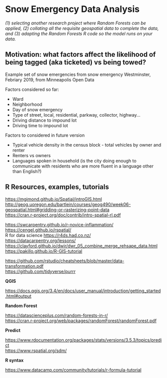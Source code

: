 # Snow Emergency Data Analysis 

*(1) selecting another research project where Random Forests can be applied, (2) collating all the requisite geospatial data to complete the data, and (3) adapting the Random Forests R code so the model runs on your data.*

## Motivation: what factors affect the likelihood of being tagged (aka ticketed) vs being towed? 

Example set of snow emergencies from snow emergency Westminster, Febriary 2019, from Minneapolis Open Data 

Factors considered so far:

- Ward
- Neighborhood
- Day of snow emergency
- Type of street, local, residential, parkway, collector, highway...
- Driving distance to impound lot
- Driving time to impound lot 

Factors to considered in future version 
- Typical vehicle density in the census block - total vehicles by owner and renter
- Renters vs owners 
- Languages spoken in household (is the city doing enough to communicate with residents who are more fluent in a language other than English?)

## R Resources, examples, tutorials 

https://mgimond.github.io/Spatial/introGIS.html  
http://geog.uoregon.edu/bartlein/courses/geog490/week06-geospatial.html#gridding-or-rasterizing-point-data  
https://cran.r-project.org/doc/contrib/intro-spatial-rl.pdf  

https://swcarpentry.github.io/r-novice-inflammation/  
https://cengel.github.io/rspatial/  
R for data science https://r4ds.had.co.nz/  
https://datacarpentry.org/lessons/   
https://clayford.github.io/dwir/dwr_05_combine_merge_rehsape_data.html  
https://pakillo.github.io/R-GIS-tutorial  

https://github.com/rstudio/cheatsheets/blob/master/data-transformation.pdf  
https://github.com/tidyverse/purrr  

**QGIS** 

https://docs.qgis.org/3.4/en/docs/user_manual/introduction/getting_started.html#output  

**Random Forest**   

https://datascienceplus.com/random-forests-in-r/   
https://cran.r-project.org/web/packages/randomForest/randomForest.pdf  

**Predict**  

https://www.rdocumentation.org/packages/stats/versions/3.5.3/topics/predict  
https://www.rspatial.org/sdm/  

**R syntax**  

https://www.datacamp.com/community/tutorials/r-formula-tutorial  
